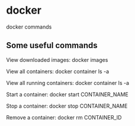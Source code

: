 # docker
docker commands

## Some useful commands

View downloaded images: docker images

View all containers: docker container ls -a

View all running containers: docker container ls -a

Start a container: docker start CONTAINER_NAME

Stop a container: docker stop CONTAINER_NAME

Remove a container: docker rm CONTAINER_ID

